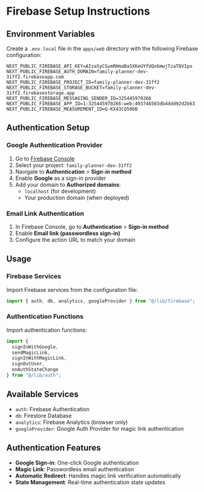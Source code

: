# Firebase Setup Instructions

## Environment Variables

Create a `.env.local` file in the `apps/web` directory with the following Firebase configuration:

```env
NEXT_PUBLIC_FIREBASE_API_KEY=AIzaSyCSumRHmaBa5XKeUYfUQo6mwjTzaTQVIpo
NEXT_PUBLIC_FIREBASE_AUTH_DOMAIN=family-planner-dev-31ff2.firebaseapp.com
NEXT_PUBLIC_FIREBASE_PROJECT_ID=family-planner-dev-31ff2
NEXT_PUBLIC_FIREBASE_STORAGE_BUCKET=family-planner-dev-31ff2.firebasestorage.app
NEXT_PUBLIC_FIREBASE_MESSAGING_SENDER_ID=325445970266
NEXT_PUBLIC_FIREBASE_APP_ID=1:325445970266:web:493746503db4ddd92d2b63
NEXT_PUBLIC_FIREBASE_MEASUREMENT_ID=G-KX43CQ506B
```

## Authentication Setup

### Google Authentication Provider

1. Go to [Firebase Console](https://console.firebase.google.com/)
2. Select your project: `family-planner-dev-31ff2`
3. Navigate to **Authentication** > **Sign-in method**
4. Enable **Google** as a sign-in provider
5. Add your domain to **Authorized domains**:
   - `localhost` (for development)
   - Your production domain (when deployed)

### Email Link Authentication

1. In Firebase Console, go to **Authentication** > **Sign-in method**
2. Enable **Email link (passwordless sign-in)**
3. Configure the action URL to match your domain

## Usage

### Firebase Services

Import Firebase services from the configuration file:

```typescript
import { auth, db, analytics, googleProvider } from "@/lib/firebase";
```

### Authentication Functions

Import authentication functions:

```typescript
import { 
  signInWithGoogle, 
  sendMagicLink, 
  signInWithMagicLink, 
  signOutUser,
  onAuthStateChange 
} from "@/lib/auth";
```

## Available Services

- `auth`: Firebase Authentication
- `db`: Firestore Database
- `analytics`: Firebase Analytics (browser only)
- `googleProvider`: Google Auth Provider for magic link authentication

## Authentication Features

- **Google Sign-in**: One-click Google authentication
- **Magic Link**: Passwordless email authentication
- **Automatic Redirect**: Handles magic link verification automatically
- **State Management**: Real-time authentication state updates
